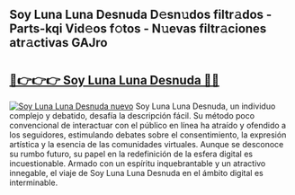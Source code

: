 ## Soy Luna Luna Desnuda D𝚎sn𝚞dos filtr𝚊dos - Parts-kqi Vid𝚎os f𝚘tos - N𝚞evas filtr𝚊ciones atr𝚊ctivas GAJro

# <h2><a href="http://mb1b52.tromn.icu/?c=Soy+Luna+Luna+Desnuda">🔗👉👉👉 Soy Luna Luna Desnuda 🔗🔗</a></h2>

[![Soy Luna Luna Desnuda nuevo](https://i.imgur.com/pEAQMta.gif)](http://mb1b52.tromn.icu/?c=Soy+Luna+Luna+Desnuda)
Soy Luna Luna Desnuda, un individuo complejo y debatido, desafía la descripción fácil. Su método poco convencional de interactuar con el público en línea ha atraído y ofendido a los seguidores, estimulando debates sobre el consentimiento, la expresión artística y la esencia de las comunidades virtuales. Aunque se desconoce su rumbo futuro, su papel en la redefinición de la esfera digital es incuestionable. Armado con un espíritu inquebrantable y un atractivo innegable, el viaje de Soy Luna Luna Desnuda en el ámbito digital es interminable.
